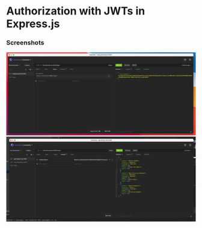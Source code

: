 # Authorization with JWTs in Express.js



### Screenshots


![image info](./screenshots/insomnia.png)
![image info](./screenshots/insomnia2.png)


